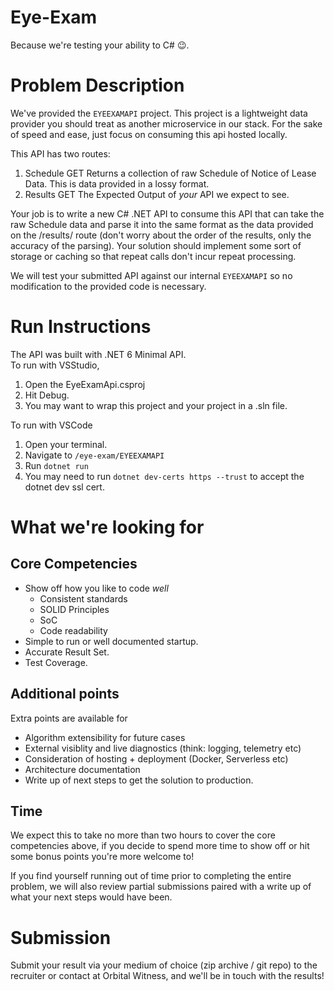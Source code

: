 # Eye-Exam
Because we're testing your ability to C# :wink:.

# Problem Description 
We've provided the `EYEEXAMAPI` project.  This project is a lightweight data provider you should treat as another microservice in our stack. For the sake of speed and ease, just focus on consuming this api hosted locally.

This API has two routes:
1. Schedule GET
     Returns a collection of raw Schedule of Notice of Lease Data.  This is data provided in a lossy format.
1. Results GET
     The Expected Output of *your* API we expect to see. 

Your job is to write a new C# .NET API to consume this API that can take the raw Schedule data and parse it into the same format as the data provided on the /results/ route (don't worry about the order of the results, only the accuracy of the parsing). Your solution should implement some sort of storage or caching so that repeat calls don't incur repeat processing. 

We will test your submitted API against our internal `EYEEXAMAPI` so no modification to the provided code is necessary.

# Run Instructions
The API was built with .NET 6 Minimal API.  
To run with VSStudio,
1. Open the EyeExamApi.csproj
1. Hit Debug. 
1. You may want to wrap this project and your project in a .sln file.

To run with VSCode 
1. Open your terminal.
1. Navigate to `/eye-exam/EYEEXAMAPI` 
1. Run `dotnet run`
1. You may need to run `dotnet dev-certs https --trust` to accept the dotnet dev ssl cert. 

# What we're looking for

## Core Competencies
* Show off how you like to code _well_ 
     * Consistent standards
     * SOLID Principles
     * SoC
     * Code readability
* Simple to run or well documented startup.
* Accurate Result Set.
* Test Coverage.

## Additional points
Extra points are available for
* Algorithm extensibility for future cases
* External visiblity and live diagnostics (think: logging, telemetry etc)
* Consideration of hosting + deployment (Docker, Serverless etc) 
* Architecture documentation
* Write up of next steps to get the solution to production.

## Time
We expect this to take no more than two hours to cover the core competencies above, if you decide to spend more time to show off or hit some bonus points you're more welcome to!

If you find yourself running out of time prior to completing the entire problem, we will also review partial submissions paired with a write up of what your next steps would have been.

# Submission
Submit your result via your medium of choice (zip archive / git repo) to the recruiter or contact at Orbital Witness, and we'll be in touch with the results! 
